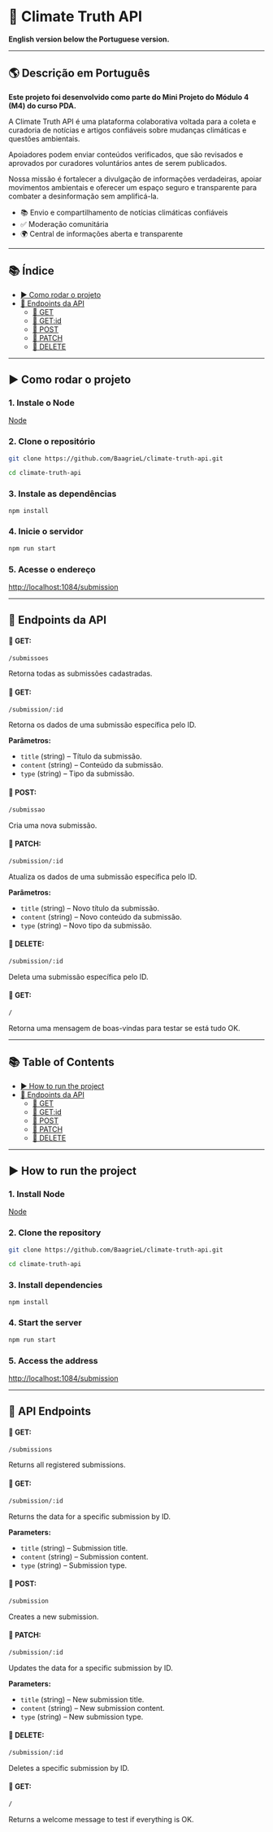 # 📄 Climate Truth API

**English version below the Portuguese version.**

---

## 🌎 Descrição em Português
**Este projeto foi desenvolvido como parte do Mini Projeto do Módulo 4 (M4) do curso PDA.**  

A Climate Truth API é uma plataforma colaborativa voltada para a coleta e curadoria de notícias e artigos confiáveis sobre mudanças climáticas e questões ambientais.

Apoiadores podem enviar conteúdos verificados, que são revisados e aprovados por curadores voluntários antes de serem publicados.

Nossa missão é fortalecer a divulgação de informações verdadeiras, apoiar movimentos ambientais e oferecer um espaço seguro e transparente para combater a desinformação sem amplificá-la.

- 📚 Envio e compartilhamento de notícias climáticas confiáveis
- ✅ Moderação comunitária
- 🌍 Central de informações aberta e transparente


---

## 📚 Índice
- [▶️ Como rodar o projeto](#como-rodar-o-projeto)
- [📑 Endpoints da API](#endpoints-da-api)
  - [🔹 GET ](#submissao)
  - [🔹 GET:id ](#submissoes)
  - [🔹 POST ](#submission)
  - [🔹 PATCH ](#submissao)
  - [🔹 DELETE ](#deletar-submissao)

---
## ▶️ Como rodar o projeto
### 1. Instale o Node
[Node](https://nodejs.org/pt)

### 2. Clone o repositório

```bash
git clone https://github.com/BaagrieL/climate-truth-api.git

cd climate-truth-api
```

### 3. Instale as dependências

```bash
npm install
```

### 4. Inicie o servidor
```bash
npm run start
```

### 5. Acesse o endereço
[http://localhost:1084/submission](http://localhost:1084/submission)

---

## 📑 Endpoints da API


#### 🔹 GET:
```bash
/submissoes
```
Retorna todas as submissões cadastradas.

#### 🔹 GET:
```bash
/submission/:id
```
Retorna os dados de uma submissão específica pelo ID.

**Parâmetros:**

- `title` (string) – Título da submissão.
- `content` (string) – Conteúdo da submissão.
- `type` (string) – Tipo da submissão.

#### 🔹 POST:
```bash
/submissao
```
Cria uma nova submissão.


#### 🔹 PATCH:
```bash
/submission/:id
```
Atualiza os dados de uma submissão específica pelo ID.

**Parâmetros:**

- `title` (string) – Novo título da submissão.
- `content` (string) – Novo conteúdo da submissão.
- `type` (string) – Novo tipo da submissão.



#### 🔹 DELETE:
```bash
/submission/:id
```
Deleta uma submissão específica pelo ID.

#### 🔹 GET:
```bash
/
```
Retorna uma mensagem de boas-vindas para testar se está tudo OK.


---

## 📚 Table of Contents

- [▶️ How to run the project](#how-to-run-the-project)
- [📑 Endpoints da API](#endpoints-da-api)
  - [🔹 GET ](#post-submissao)
  - [🔹 GET:id ](#get-submissoes)
  - [🔹 POST ](#get-submission)
  - [🔹 PATCH ](#post-submission)
  - [🔹 DELETE ](#delete-submission)


---

## ▶️ How to run the project

### 1. Install Node
[Node](https://nodejs.org/pt)

### 2. Clone the repository

```bash
git clone https://github.com/BaagrieL/climate-truth-api.git

cd climate-truth-api
```

### 3. Install dependencies

```bash
npm install
```

### 4. Start the server
```bash
npm run start
```

### 5. Access the address
[http://localhost:1084/submission](http://localhost:1084/submission)


---

## 📑 API Endpoints


#### 🔹 GET:
```bash
/submissions
```
Returns all registered submissions.

#### 🔹 GET:
```bash
/submission/:id
```
Returns the data for a specific submission by ID.

**Parameters:**

- `title` (string) – Submission title.
- `content` (string) – Submission content.
- `type` (string) – Submission type.

#### 🔹 POST:
```bash
/submission
```
Creates a new submission.


#### 🔹 PATCH:
```bash
/submission/:id
```
Updates the data for a specific submission by ID.

**Parameters:**

- `title` (string) – New submission title.
- `content` (string) – New submission content.
- `type` (string) – New submission type.



#### 🔹 DELETE:
```bash
/submission/:id
```
Deletes a specific submission by ID.

#### 🔹 GET:
```bash
/
```
Returns a welcome message to test if everything is OK.